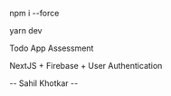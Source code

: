 npm i --force

yarn dev

Todo App Assessment 

NextJS + Firebase + User Authentication

-- Sahil Khotkar --